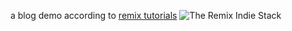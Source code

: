 a blog demo according to [remix tutorials](https://remix.run/docs/en/v1/tutorials/blog#a-little-refactoring)
![The Remix Indie Stack](https://repository-images.githubusercontent.com/465928257/a241fa49-bd4d-485a-a2a5-5cb8e4ee0abf)